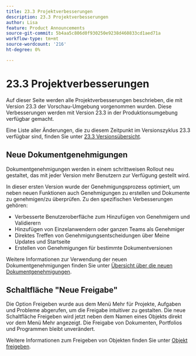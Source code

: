 ```yaml
---
title: 23.3 Projektverbesserungen
description: 23.3 Projektverbesserungen
author: Lisa
feature: Product Announcements
source-git-commit: 5b4aa5c806d0f930250e9238d460833cd1aed71a
workflow-type: tm+mt
source-wordcount: '216'
ht-degree: 0%

---
```


# 23.3 Projektverbesserungen

Auf dieser Seite werden alle Projektverbesserungen beschrieben, die mit Version 23.3 der Vorschau-Umgebung vorgenommen wurden. Diese Verbesserungen werden mit Version 23.3 in der Produktionsumgebung verfügbar gemacht.

Eine Liste aller Änderungen, die zu diesem Zeitpunkt im Versionszyklus 23.3 verfügbar sind, finden Sie unter [23.3 Versionsübersicht](/help/quicksilver/product-announcements/product-releases/23.3-release-activity/23-3-release-overview.md).

## Neue Dokumentgenehmigungen

Dokumentgenehmigungen werden in einem schrittweisen Rollout neu gestaltet, das mit jeder Version mehr Benutzern zur Verfügung gestellt wird.

In dieser ersten Version wurde der Genehmigungsprozess optimiert, um neben neuen Funktionen auch Genehmigungen zu erstellen und Dokumente zu genehmigen/zu überprüfen. Zu den spezifischen Verbesserungen gehören:

* Verbesserte Benutzeroberfläche zum Hinzufügen von Genehmigern und Validierern
* Hinzufügen von Einzelanwendern oder ganzen Teams als Genehmiger
* Direktes Treffen von Genehmigungsentscheidungen über Meine Updates und Startseite
* Erstellen von Genehmigungen für bestimmte Dokumentversionen

Weitere Informationen zur Verwendung der neuen Dokumentgenehmigungen finden Sie unter [Übersicht über die neuen Dokumentgenehmigungen](https://experienceleague.adobe.com/docs/workfront/using/review-and-approve-work/document-reviews-and-approvals/document-approvals-overview.html).

## Schaltfläche &quot;Neue Freigabe&quot;

Die Option Freigeben wurde aus dem Menü Mehr für Projekte, Aufgaben und Probleme abgerufen, um die Freigabe intuitiver zu gestalten. Die neue Schaltfläche Freigeben wird jetzt neben dem Namen eines Objekts direkt vor dem Menü Mehr angezeigt. Die Freigabe von Dokumenten, Portfolios und Programmen bleibt unverändert.

Weitere Informationen zum Freigeben von Objekten finden Sie unter [Objekt freigeben](https://experienceleague.adobe.com/docs/workfront/using/basics/grant-request-object-permissions/share-an-object.html).
